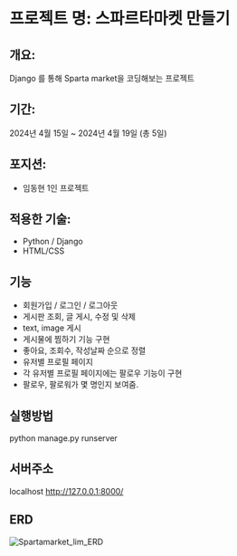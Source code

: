 
# 프로젝트 명: 스파르타마켓 만들기

## 개요:  

Django 를 통해 Sparta market을 코딩해보는 프로젝트

## 기간:

2024년 4월 15일 ~ 2024년 4월 19일 (총 5일)

## 포지션:

- 임동현 1인 프로젝트

## 적용한 기술:

- Python / Django
- HTML/CSS

## 기능

- 회원가입 / 로그인 / 로그아웃
- 게시판 조회, 글 게시, 수정 및 삭제
- text, image 게시
- 게시물에 찜하기 기능 구현
- 좋아요, 조회수, 작성날짜 순으로 정렬
- 유저별 프로필 페이지
- 각 유저별 프로필 페이지에는 팔로우 기능이 구현
- 팔로우, 팔로워가 몇 명인지 보여줌.
  
## 실행방법

python manage.py runserver

## 서버주소

localhost http://127.0.0.1:8000/

## ERD

![Spartamarket_lim_ERD](https://github.com/Volucris-Hummingbird/spartamarket/assets/159241129/8587842d-d2a0-42a8-944e-b300cd1dc67d)
